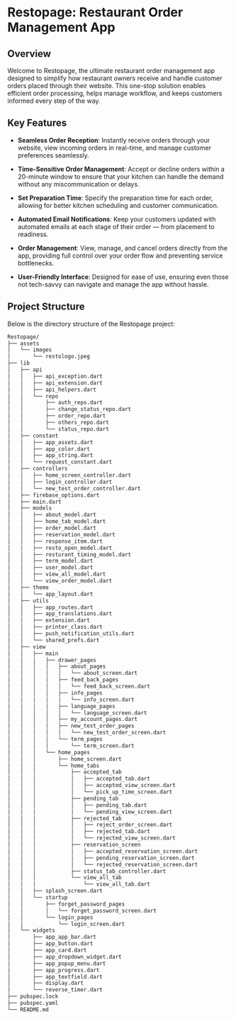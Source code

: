 # Restopage: Restaurant Order Management App

## Overview
Welcome to Restopage, the ultimate restaurant order management app designed to simplify how restaurant owners receive and handle customer orders placed through their website. This one-stop solution enables efficient order processing, helps manage workflow, and keeps customers informed every step of the way.

## Key Features

- **Seamless Order Reception**: Instantly receive orders through your website, view incoming orders in real-time, and manage customer preferences seamlessly.

- **Time-Sensitive Order Management**: Accept or decline orders within a 20-minute window to ensure that your kitchen can handle the demand without any miscommunication or delays.

- **Set Preparation Time**: Specify the preparation time for each order, allowing for better kitchen scheduling and customer communication.

- **Automated Email Notifications**: Keep your customers updated with automated emails at each stage of their order — from placement to readiness.

- **Order Management**: View, manage, and cancel orders directly from the app, providing full control over your order flow and preventing service bottlenecks.

- **User-Friendly Interface**: Designed for ease of use, ensuring even those not tech-savvy can navigate and manage the app without hassle.

## Project Structure
Below is the directory structure of the Restopage project:
```bash
Restopage/
├── assets
│   └── images
│       └── restologo.jpeg
├── lib
│   ├── api
│   │   ├── api_exception.dart
│   │   ├── api_extension.dart
│   │   ├── api_helpers.dart
│   │   └── repo
│   │       ├── auth_repo.dart
│   │       ├── change_status_repo.dart
│   │       ├── order_repo.dart
│   │       ├── others_repo.dart
│   │       └── status_repo.dart
│   ├── constant
│   │   ├── app_assets.dart
│   │   ├── app_color.dart
│   │   ├── app_string.dart
│   │   └── request_constant.dart
│   ├── controllers
│   │   ├── home_screen_controller.dart
│   │   ├── login_controller.dart
│   │   └── new_test_order_controller.dart
│   ├── firebase_options.dart
│   ├── main.dart
│   ├── models
│   │   ├── about_model.dart
│   │   ├── home_tab_model.dart
│   │   ├── order_model.dart
│   │   ├── reservation_model.dart
│   │   ├── response_item.dart
│   │   ├── resto_open_model.dart
│   │   ├── resturant_timing_model.dart
│   │   ├── term_model.dart
│   │   ├── user_model.dart
│   │   ├── view_all_model.dart
│   │   └── view_order_model.dart
│   ├── theme
│   │   └── app_layout.dart
│   ├── utils
│   │   ├── app_routes.dart
│   │   ├── app_translations.dart
│   │   ├── extension.dart
│   │   ├── printer_class.dart
│   │   ├── push_notification_utils.dart
│   │   └── shared_prefs.dart
│   ├── view
│   │   ├── main
│   │   │   ├── drawer_pages
│   │   │   │   ├── about_pages
│   │   │   │   │   └── about_screen.dart
│   │   │   │   ├── feed_back_pages
│   │   │   │   │   └── feed_back_screen.dart
│   │   │   │   ├── info_pages
│   │   │   │   │   └── info_screen.dart
│   │   │   │   ├── language_pages
│   │   │   │   │   └── language_screen.dart
│   │   │   │   ├── my_account_pages.dart
│   │   │   │   ├── new_test_order_pages
│   │   │   │   │   └── new_test_order_screen.dart
│   │   │   │   └── term_pages
│   │   │   │       └── term_screen.dart
│   │   │   └── home_pages
│   │   │       ├── home_screen.dart
│   │   │       └── home_tabs
│   │   │           ├── accepted_tab
│   │   │           │   ├── accepted_tab.dart
│   │   │           │   ├── accepted_view_screen.dart
│   │   │           │   └── pick_up_time_screen.dart
│   │   │           ├── pending_tab
│   │   │           │   ├── pending_tab.dart
│   │   │           │   └── pending_view_screen.dart
│   │   │           ├── rejected_tab
│   │   │           │   ├── reject_order_screen.dart
│   │   │           │   ├── rejected_tab.dart
│   │   │           │   └── rejected_view_screen.dart
│   │   │           ├── reservation_screen
│   │   │           │   ├── accepted_reservation_screen.dart
│   │   │           │   ├── pending_reservation_screen.dart
│   │   │           │   └── rejected_reservation_screen.dart
│   │   │           ├── status_tab_controller.dart
│   │   │           └── view_all_tab
│   │   │               └── view_all_tab.dart
│   │   ├── splash_screen.dart
│   │   └── startup
│   │       ├── forget_password_pages
│   │       │   └── forget_password_screen.dart
│   │       └── login_pages
│   │           └── login_screen.dart
│   └── widgets
│       ├── app_app_bar.dart
│       ├── app_button.dart
│       ├── app_card.dart
│       ├── app_dropdown_widget.dart
│       ├── app_popup_menu.dart
│       ├── app_progress.dart
│       ├── app_textfield.dart
│       ├── display.dart
│       └── reverse_timer.dart
├── pubspec.lock
├── pubspec.yaml
└── README.md
```